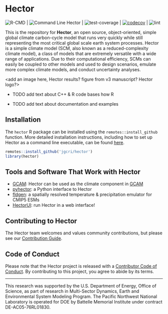 
Hector
======

![R-CMD](https://github.com/JGCRI/hector/workflows/R-CMD/badge.svg) | 
![Command Line Hector](https://github.com/JGCRI/hector/workflows/Command%20Line%20Hector/badge.svg) | 
![test-coverage](https://github.com/JGCRI/hector/workflows/test-coverage/badge.svg) | 
[![codecov](https://codecov.io/gh/JGCRI/hector/branch/master/graph/badge.svg?token=EGM0lXDxRv)](https://codecov.io/gh/JGCRI/hector) | 
![lint](https://github.com/JGCRI/hector/workflows/lint/badge.svg)

This is the repository for **Hector**, an open source, object-oriented, simple 
global climate carbon-cycle model that runs very quickly while still
representing the most critical global scale earth system processes. 
Hector is a simple climate model (SCM, also known as a reduced-complexity 
climate model), a class of models that are extremely versatile with a wide
range of applications. Due to their computational efficiency, SCMs can easily
be coupled to other models and used to design scenarios, emulate more complex 
climate models, and conduct uncertainty analyses.

<add an image here, Hector results? figure from v3 manuscript? Hector logo?>

* TODO add text about C++ & R code bases how R

* TODO add text about documentation and examples 

## Installation 

The `hector` R package can be installed using the `remotes::install_github` 
function. More detailed installation instructions, including how to set up
Hector as a command line executable, can be found [here](articles/BuildHector.html).

```r
remotes::install_github('jgcri/hector')
library(hector)
```

## Tools and Software That Work with Hector

* [GCAM](https://github.com/JGCRI/gcam-core): Hector can be used as the climate component in [GCAM](http://jgcri.github.io/gcam-doc/)
* [pyhector](https://github.com/openclimatedata/pyhector): a Python
  interface to Hector
* [fldgen](https://github.com/JGCRI/fldgen): a spatially resolved temperature & precipitation emulator for CMIP5 ESMs
* [HectorUI](https://jgcri.shinyapps.io/HectorUI/): run Hector in a web interface!

## Contributing to Hector

 The Hector team welcomes and values community contributions, but please see 
 our [Contribution Guide](articles/ContributionsGuide.html).

## Code of Conduct
  
Please note that the Hector project is released with a [Contributor Code of Conduct](https://jgcri.github.io/hector/CODE_OF_CONDUCT.html). By contributing 
to this project, you agree to abide by its terms.

 *** 
This research was supported by the U.S. Department of Energy, Office of Science, as part of research in Multi-Sector Dynamics, Earth and Environmental System Modeling Program. The Pacific Northwest National Laboratory is operated for DOE by Battelle Memorial Institute under contract DE-AC05-76RL01830.
